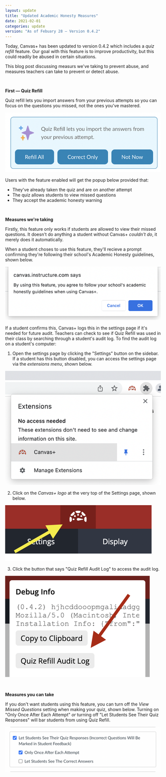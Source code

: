 ```yaml
---
layout: update
title: "Updated Academic Honesty Measures"
date: 2021-02-01
categories: update
version: "As of Febuary 28 — Version 0.4.2"
---
```


Today, Canvas+ has been updated to version 0.4.2 which includes a _quiz refill_ feature. Our goal with this feature is to improve productivity, but this could readily be abused in certain situations.

This blog post discussing measurs we've taking to prevent abuse, and measures teachers can take to prevent or detect abuse.

<br>

**First — Quiz Refill**

Quiz refill lets you import answers from your previous attempts so you can focus on the questions you missed, not the ones you've mastered.

![Quiz Refill](/assets/img/quiz-refill/refill-notification.png)

Users with the feature enabled will get the popup below provided that:

- They've already taken the quiz and are on another attempt
- The quiz allows students to view missed questions
- They accept the academic honesty warning

<br>

**Measures we're taking**

Firstly, this feature only works if students are allowed to view their missed questions. It doesn't do anything a student without Canvas+ _couldn't do_, it merely does it automatically.

When a student choses to use this feature, they'll recieve a prompt confirming they're following their school's Academic Honesty guidelines, shown below.

![Academic Honesty Prompt](/assets/img/quiz-refill/prompt.png)

If a student confirms this, Canvas+ logs this in the settings page if it's needed for future audit. Teachers can check to see if Quiz Refill was used in their class by searching through a student's audit log.
To find the audit log on a student's computer:

1. Open the settings page by clicking the "Settings" button on the sidebar. If a student has this button disabled, you can access the settings page via the _extensions menu_, shown below.

![Extensions Menu](/assets/img/quiz-refill/extensions.png)

2. Click on the _Canvas+ logo_ at the very top of the Settings page, shown below.

![Debug Menu](/assets/img/quiz-refill/debug-menu.png)

3. Click the button that says "Quiz Refill Audit Log" to access the audit log.

![Debug Menu](/assets/img/quiz-refill/audit-log.png)

<br>

**Measures you can take**

If you don't want students using this feature, you can turn off the _View Missed Questions_ setting when making your quiz, shown below. Turning on "Only Once After Each Attempt" _or_ turning off "Let Students See Their Quiz Responses" will bar students from using Quiz Refill.

![Quiz Options](/assets/img/quiz-refill/quiz-options.png)

